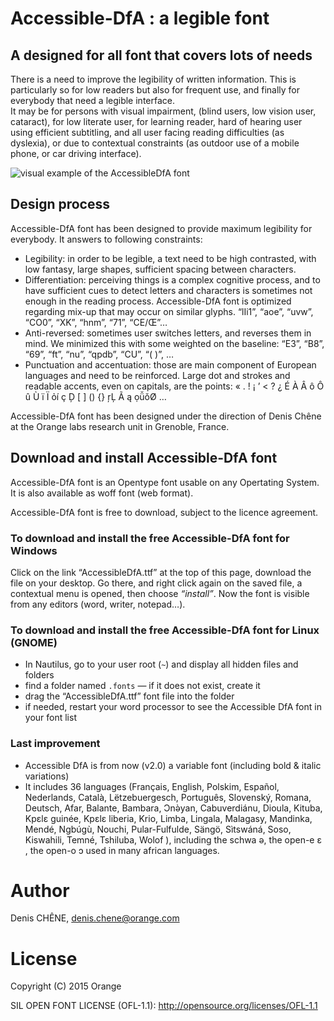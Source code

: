 # Accessible-DfA : a legible font

## A designed for all font that covers lots of needs
There is a need to improve the legibility of written information. This is particularly so for low readers but also for frequent use, and finally for everybody that need a legible interface.  
It may be for persons with visual impairment, (blind users, low vision user, cataract), for low literate user, for learning reader, hard of hearing user using efficient subtitling, and all user facing reading difficulties (as dyslexia), or due to contextual constraints (as outdoor use of a mobile phone, or car driving interface).

![visual example of the AccessibleDfA font](https://github.com/Orange-OpenSource/font-accessible-dfa/blob/master/example.png)

## Design process
Accessible-DfA font has been designed to provide maximum legibility for everybody. It answers to following constraints:
 - Legibility: in order to be legible, a text need to be high contrasted, with low fantasy, large shapes, sufficient spacing between characters.
 - Differentiation: perceiving things is a complex cognitive process, and to have sufficient cues to detect letters and characters is sometimes not enough in the reading process. Accessible-DfA font is optimized regarding mix-up that may occur on similar glyphs. “lIi1”, “aoe”, “uvw”, “CO0”, “XK”, “hnm”, “71”, “CE/Œ”…
 - Anti-reversed: sometimes user switches letters, and reverses them in mind. We minimized this with some weighted on the baseline:  “E3”, “B8”, “69”, “ft”, “nu”, “qpdb”, “CU”, “( )”, …
 - Punctuation and accentuation: those are main component of European languages and need to be reinforced. Large dot and strokes and readable accents, even on capitals, are the points: « . ! ¡ ’ < ? ¿ É À Â ô Ô û Ù ï Ï ỏí ç Ḑ [ ] () {} ŗĻ Ã ą ọǚǒØ …
 
Accessible-DfA font has been designed under the direction of Denis Chêne at the Orange labs research unit in Grenoble, France.

## Download and install Accessible-DfA font
Accessible-DfA font is an Opentype font usable on any Opertating System. It is also available as woff font (web format).

Accessible-DfA font is free to download, subject to the licence agreement.

### To download and install the free Accessible-DfA font for Windows

Click on the link “AccessibleDfA.ttf” at the top of this page, download the file on your desktop. Go there, and right click again on the saved file, a contextual menu is opened, then choose _“install”_. Now the font is visible from any editors (word, writer, notepad…).

### To download and install the free Accessible-DfA font for Linux (GNOME)

* In Nautilus, go to your user root (`~`) and display all hidden files and folders
* find a folder named `.fonts` — if it does not exist, create it
* drag the “AccessibleDfA.ttf” font file into the folder
* if needed, restart your word processor to see the Accessible DfA font in your font list

### Last improvement
* Accessible DfA is from now (v2.0) a variable font (including bold & italic variations)
* It includes 36 languages (Français, English, Polskim, Español, Nederlands, Català, Lëtzebuergesch, Português, Slovenský, Romana, Deutsch, Afar, Balante, Bambara, Ɔnə̀yan, Cabuverdiánu, Dioula, Kituba, Kpɛlɛ guinée, Kpɛlɛ liberia, Krio, Limba, Lingala, Malagasy, Mandinka, Mendé, Ngbúgù, Nouchi, Pular-Fulfulde, Sängö, Sìtswáná, Soso, Kiswahili, Temné, Tshiluba, Wolof ), including the schwa ə, the open-e ɛ , the open-o ɔ used in many african languages. 

# Author
Denis CHÊNE, denis.chene@orange.com

# License
Copyright (C) 2015 Orange

SIL OPEN FONT LICENSE (OFL-1.1): http://opensource.org/licenses/OFL-1.1
